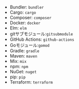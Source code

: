 - Bundler: `bundler`
- Cargo: `cargo`
- Composer: `composer`
- Docker: `docker`
- Elm: `elm`
- gitサブモジュール:`gitsubmodule`
- GitHub Actions: `github-actions`
- Goモジュール:`gomod`
- Gradle: `gradle`
- Maven: `maven`
- Mix: `mix`
- npm: `npm`
- NuGet: `nuget`
- pip: `pip`
- Terraform: `terraform`
